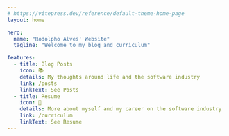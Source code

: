 ```yaml
---
# https://vitepress.dev/reference/default-theme-home-page
layout: home

hero:
  name: "Rodolpho Alves' Website"
  tagline: "Welcome to my blog and curriculum"

features:
  - title: Blog Posts
    icon: 📚
    details: My thoughts around life and the software industry
    link: /posts
    linkText: See Posts
  - title: Resume
    icon: 📝
    details: More about myself and my career on the software industry
    link: /curriculum
    linkText: See Resume
---
```


